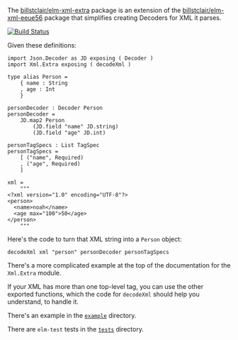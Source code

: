 The [billstclair/elm-xml-extra](http://package.elm-lang.org/packages/billstclair/elm-xml-extra/latest) package is an extension of the [billstclair/elm-xml-eeue56](http://package.elm-lang.org/packages/billstclair/elm-xml-eeue56/latest) package that simplifies creating Decoders for XML it parses.

[![Build Status](https://travis-ci.org/billstclair/elm-xml-extra.svg?branch=master)](https://travis-ci.org/billstclair/elm-xml-extra)

Given these definitions:

    import Json.Decoder as JD exposing ( Decoder )
    import Xml.Extra exposing ( decodeXml )

    type alias Person =
        { name : String
        , age : Int
        }

    personDecoder : Decoder Person
    personDecoder =
        JD.map2 Person
            (JD.field "name" JD.string)
            (JD.field "age" JD.int)

    personTagSpecs : List TagSpec
    personTagSpecs =
        [ ("name", Required)
        , ("age", Required)
        ]
       
    xml =
        """
    <?xml version="1.0" encoding="UTF-8"?>
    <person>
      <name>noah</name>
      <age max="100">50</age>
    </person>
        """

Here's the code to turn that XML string into a `Person` object:

    decodeXml xml "person" personDecoder personTagSpecs

There's a more complicated example at the top of the documentation for the `Xml.Extra` module.

If your XML has more than one top-level tag, you can use the other exported functions, which the code for `decodeXml` should help you understand, to handle it.

There's an example in the [`example`](https://github.com/billstclair/elm-xml-extra/tree/master/example) directory.

There are `elm-test` tests in the [`tests`](https://github.com/billstclair/elm-xml-extra/tree/master/tests) directory.
